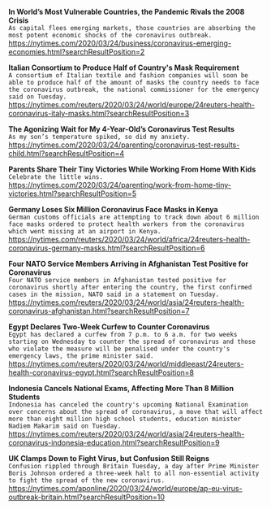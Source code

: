 **In World’s Most Vulnerable Countries, the Pandemic Rivals the 2008 Crisis**\
`As capital flees emerging markets, those countries are absorbing the most potent economic shocks of the coronavirus outbreak.`\
https://nytimes.com/2020/03/24/business/coronavirus-emerging-economies.html?searchResultPosition=2

**Italian Consortium to Produce Half of Country's Mask Requirement**\
`A consortium of Italian textile and fashion companies will soon be able to produce half of the amount of masks the country needs to face the coronavirus outbreak, the national commissioner for the emergency said on Tuesday. `\
https://nytimes.com/reuters/2020/03/24/world/europe/24reuters-health-coronavirus-italy-masks.html?searchResultPosition=3

**The Agonizing Wait for My 4-Year-Old’s Coronavirus Test Results**\
`As my son’s temperature spiked, so did my anxiety.`\
https://nytimes.com/2020/03/24/parenting/coronavirus-test-results-child.html?searchResultPosition=4

**Parents Share Their Tiny Victories While Working From Home With Kids**\
`Celebrate the little wins.`\
https://nytimes.com/2020/03/24/parenting/work-from-home-tiny-victories.html?searchResultPosition=5

**Germany Loses Six Million Coronavirus Face Masks in Kenya**\
`German customs officials are attempting to track down about 6 million face masks ordered to protect health workers from the coronavirus which went missing at an airport in Kenya.`\
https://nytimes.com/reuters/2020/03/24/world/africa/24reuters-health-coronavirus-germany-masks.html?searchResultPosition=6

**Four NATO Service Members Arriving in Afghanistan Test Positive for Coronavirus**\
`Four NATO service members in Afghanistan tested positive for coronavirus shortly after entering the country, the first confirmed cases in the mission, NATO said in a statement on Tuesday.`\
https://nytimes.com/reuters/2020/03/24/world/asia/24reuters-health-coronavirus-afghanistan.html?searchResultPosition=7

**Egypt Declares Two-Week Curfew to Counter Coronavirus**\
`Egypt has declared a curfew from 7 p.m. to 6 a.m. for two weeks starting on Wednesday to counter the spread of coronavirus and those who violate the measure will be penalised under the country's emergency laws, the prime minister said.`\
https://nytimes.com/reuters/2020/03/24/world/middleeast/24reuters-health-coronavirus-egypt.html?searchResultPosition=8

**Indonesia Cancels National Exams, Affecting More Than 8 Million Students**\
`Indonesia has canceled the country's upcoming National Examination over concerns about the spread of coronavirus, a move that will affect more than eight million high school students, education minister Nadiem Makarim said on Tuesday.`\
https://nytimes.com/reuters/2020/03/24/world/asia/24reuters-health-coronavirus-indonesia-education.html?searchResultPosition=9

**UK Clamps Down to Fight Virus, but Confusion Still Reigns**\
`Confusion rippled through Britain Tuesday, a day after Prime Minister Boris Johnson ordered a three-week halt to all non-essential activity to fight the spread of the new coronavirus. `\
https://nytimes.com/aponline/2020/03/24/world/europe/ap-eu-virus-outbreak-britain.html?searchResultPosition=10

